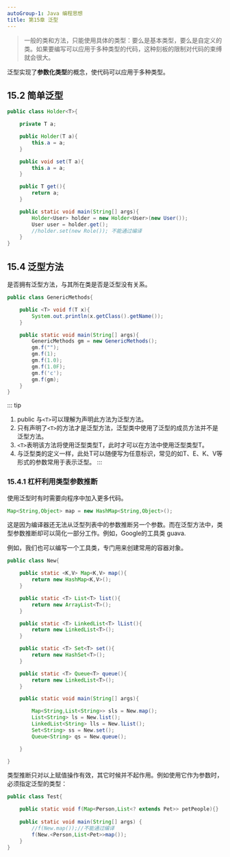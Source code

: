 ```yaml
---
autoGroup-1: Java 编程思想
title: 第15章 泛型
---
```


> 一般的类和方法，只能使用具体的类型：要么是基本类型，要么是自定义的类。如果要编写可以应用于多种类型的代码，这种刻板的限制对代码的束缚就会很大。

泛型实现了**参数化类型**的概念，使代码可以应用于多种类型。

## 15.2 简单泛型
```java
public class Holder<T>{

    private T a;

    public Holder(T a){
        this.a = a;
    }

    public void set(T a){
        this.a = a;
    }

    public T get(){
        return a;
    }

    public static void main(String[] args){
        Holder<User> holder = new Holder<User>(new User());
        User user = holder.get();
        //holder.set(new Role()); 不能通过编译
    }
}
```

## 15.4 泛型方法
是否拥有泛型方法，与其所在类是否是泛型没有关系。

```java
public class GenericMethods{

    public <T> void f(T x){
        System.out.println(x.getClass().getName());
    }

    public static void main(String[] args){
    	GenericMethods gm = new GenericMethods();
    	gm.f("");
    	gm.f(1);
    	gm.f(1.0);
    	gm.f(1.0F);
    	gm.f('c');
    	gm.f(gm);
    }
}
```
::: tip
1. public 与`<T>`可以理解为声明此方法为泛型方法。
2. 只有声明了`<T>`的方法才是泛型方法，泛型类中使用了泛型的成员方法并不是泛型方法。
3. `<T>`表明该方法将使用泛型类型T，此时才可以在方法中使用泛型类型T。
4. 与泛型类的定义一样，此处T可以随便写为任意标识，常见的如T、E、K、V等形式的参数常用于表示泛型。
:::

### 15.4.1 杠杆利用类型参数推断
使用泛型时有时需要向程序中加入更多代码。
```java
Map<String,Object> map = new HashMap<String,Object>();
```
这是因为编译器还无法从泛型列表中的参数推断另一个参数。而在泛型方法中，类型参数推断却可以简化一部分工作。例如，Google的工具类 guava.

例如，我们也可以编写一个工具类，专门用来创建常用的容器对象。
```java
public class New{

    public static <K,V> Map<K,V> map(){
        return new HashMap<K,V>();
    }

    public static <T> List<T> list(){
        return new ArrayList<T>();
    }

    public static <T> LinkedList<T> lList(){
        return new LinkedList<T>();
    }

    public static <T> Set<T> set(){
        return new HashSet<T>();
    }

    public static <T> Queue<T> queue(){
        return new LinkedList<T>();
    }

    public static void main(String[] args){

        Map<String,List<String>> sls = New.map();
        List<String> ls = New.list();
        LinkedList<String> lls = New.lList();
        Set<String> ss = New.set();
        Queue<String> qs = New.queue();

    }

}
```
类型推断只对以上赋值操作有效，其它时候并不起作用。例如使用它作为参数时，必须指定泛型的类型：
```java
public class Test{

	public static void f(Map<Person,List<? extends Pet>> petPeople){}
	
	public static void main(String[] args) {
		//f(New.map());//不能通过编译
		f(New.<Person,List<Pet>>map());
	}
}
```
